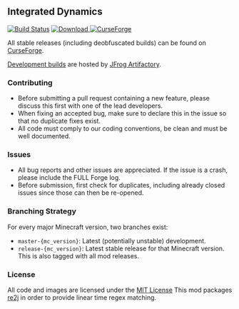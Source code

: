 ## Integrated Dynamics

[![Build Status](https://travis-ci.org/CyclopsMC/IntegratedDynamics.svg?branch=master-1.11)](https://travis-ci.org/CyclopsMC/IntegratedDynamics)
[![Download](https://img.shields.io/maven-metadata/v/http/cyclopsmc.jfrog.io/cyclopsmc/libs-release/org/cyclops/integrateddynamics/IntegratedDynamics/maven-metadata.xml.svg) ](https://cyclopsmc.jfrog.io/cyclopsmc/libs-release/org/cyclops/integrateddynamics/IntegratedDynamics/)
[![CurseForge](http://cf.way2muchnoise.eu/full_236307_downloads.svg)](https://minecraft.curseforge.com/projects/integrated-dynamics)

All stable releases (including deobfuscated builds) can be found on [CurseForge](http://minecraft.curseforge.com/projects/integrated-dynamics/files).

[Development builds](https://cyclopsmc.jfrog.io/cyclopsmc/libs-release/org/cyclops/integrateddynamics/IntegratedDynamics/) are hosted by [JFrog Artifactory](https://www.jfrog.com/artifactory/).

### Contributing
* Before submitting a pull request containing a new feature, please discuss this first with one of the lead developers.
* When fixing an accepted bug, make sure to declare this in the issue so that no duplicate fixes exist.
* All code must comply to our coding conventions, be clean and must be well documented.

### Issues
* All bug reports and other issues are appreciated. If the issue is a crash, please include the FULL Forge log.
* Before submission, first check for duplicates, including already closed issues since those can then be re-opened.

### Branching Strategy

For every major Minecraft version, two branches exist:

* `master-{mc_version}`: Latest (potentially unstable) development.
* `release-{mc_version}`: Latest stable release for that Minecraft version. This is also tagged with all mod releases.

### License
All code and images are licensed under the [MIT License](https://github.com/CyclopsMC/IntegratedDynamics/blob/master-1.8/LICENSE.txt)
This mod packages [re2j](https://github.com/google/re2j/) in order to provide linear time regex matching.
